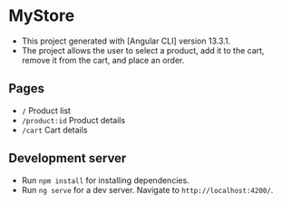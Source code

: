 # MyStore

* This project generated with [Angular CLI] version 13.3.1.
* The project allows the user to select a product, add it to the cart, remove it from the cart, and place an order.

## Pages
* `/` Product list
* `/product:id` Product details 
* `/cart` Cart details 



## Development server
* Run `npm install` for installing dependencies.
* Run `ng serve` for a dev server. Navigate to `http://localhost:4200/`. 